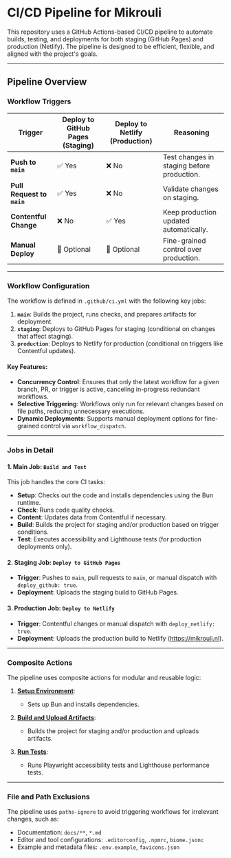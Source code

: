 # CI/CD Pipeline for Mikrouli

This repository uses a GitHub Actions-based CI/CD pipeline to automate builds, testing, and deployments for both staging (GitHub Pages) and production (Netlify). The pipeline is designed to be efficient, flexible, and aligned with the project's goals.

---

## Pipeline Overview

### Workflow Triggers

| **Trigger**              | **Deploy to GitHub Pages (Staging)** | **Deploy to Netlify (Production)** | **Reasoning**                              |
|--------------------------|-------------------------------------|------------------------------------|--------------------------------------------|
| **Push to `main`**       | ✅ Yes                              | ❌ No                              | Test changes in staging before production. |
| **Pull Request to `main`** | ✅ Yes                              | ❌ No                              | Validate changes on staging.               |
| **Contentful Change**    | ❌ No                               | ✅ Yes                             | Keep production updated automatically.     |
| **Manual Deploy**        | 🔶 Optional                        | 🔶 Optional                        | Fine-grained control over production.      |

---

### Workflow Configuration

The workflow is defined in `.github/ci.yml` with the following key jobs:

1. **`main`**: Builds the project, runs checks, and prepares artifacts for deployment.
2. **`staging`**: Deploys to GitHub Pages for staging (conditional on changes that affect staging).
3. **`production`**: Deploys to Netlify for production (conditional on triggers like Contentful updates).

#### Key Features:
- **Concurrency Control**:
  Ensures that only the latest workflow for a given branch, PR, or trigger is active, canceling in-progress redundant workflows.
- **Selective Triggering**:
  Workflows only run for relevant changes based on file paths, reducing unnecessary executions.
- **Dynamic Deployments**:
  Supports manual deployment options for fine-grained control via `workflow_dispatch`.

---

### Jobs in Detail

#### 1. **Main Job**: `Build and Test`
This job handles the core CI tasks:
- **Setup**: Checks out the code and installs dependencies using the Bun runtime.
- **Check**: Runs code quality checks.
- **Content**: Updates data from Contentful if necessary.
- **Build**: Builds the project for staging and/or production based on trigger conditions.
- **Test**: Executes accessibility and Lighthouse tests (for production deployments only).

#### 2. **Staging Job**: `Deploy to GitHub Pages`
- **Trigger**: Pushes to `main`, pull requests to `main`, or manual dispatch with `deploy_github: true`.
- **Deployment**: Uploads the staging build to GitHub Pages.

#### 3. **Production Job**: `Deploy to Netlify`
- **Trigger**: Contentful changes or manual dispatch with `deploy_netlify: true`.
- **Deployment**: Uploads the production build to Netlify (https://mikrouli.nl).

---

### Composite Actions

The pipeline uses composite actions for modular and reusable logic:

1. **[Setup Environment](.github/actions/setup/action.yml)**:
	- Sets up Bun and installs dependencies.

2. **[Build and Upload Artifacts](.github/actions/build/action.yml)**:
	- Builds the project for staging and/or production and uploads artifacts.

3. **[Run Tests](.github/actions/test/action.yml)**:
	- Runs Playwright accessibility tests and Lighthouse performance tests.

---

### File and Path Exclusions

The pipeline uses `paths-ignore` to avoid triggering workflows for irrelevant changes, such as:

- Documentation: `docs/**`, `*.md`
- Editor and tool configurations: `.editorconfig`, `.npmrc`, `biome.jsonc`
- Example and metadata files: `.env.example`, `favicons.json`
